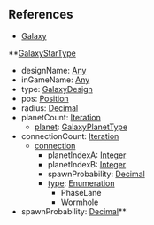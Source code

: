 ## References
  * [Galaxy](EntrenchmentGalaxy.md)

**[GalaxyStarType](EntrenchmentGalaxyStarType.md)
  * designName: [Any](Any.md)
  * inGameName: [Any](Any.md)
  * type: [GalaxyDesign](GalaxyDesign.md)
  * pos: [Position](Position.md)
  * radius: [Decimal](Decimal.md)
  * planetCount: [Iteration](Iteration.md)
    * [planet](EntrenchmentGalaxyPlanetType.md): [GalaxyPlanetType](GalaxyPlanetType.md)
  * connectionCount: [Iteration](Iteration.md)
    * [connection](Entrenchmentconnection.md)
      * planetIndexA: [Integer](Integer.md)
      * planetIndexB: [Integer](Integer.md)
      * spawnProbability: [Decimal](Decimal.md)
      * [type](Entrenchmenttype.md): [Enumeration](Enumeration.md)
        * PhaseLane
        * Wormhole
  * spawnProbability: [Decimal](Decimal.md)**
